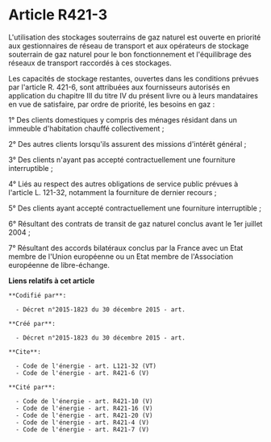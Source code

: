 # Article R421-3

L'utilisation des stockages souterrains de gaz naturel est ouverte en priorité aux gestionnaires de réseau de transport et
aux opérateurs de stockage souterrain de gaz naturel pour le bon fonctionnement et l'équilibrage des réseaux de transport
raccordés à ces stockages.

Les capacités de stockage restantes, ouvertes dans les conditions prévues par l'article R. 421-6, sont attribuées aux
fournisseurs autorisés en application du chapitre III du titre IV du présent livre ou à leurs mandataires en vue de
satisfaire, par ordre de priorité, les besoins en gaz : 

1° Des clients domestiques y compris des ménages résidant dans un immeuble d'habitation chauffé collectivement ; 

2° Des autres clients lorsqu'ils assurent des missions d'intérêt général ; 

3° Des clients n'ayant pas accepté contractuellement une fourniture interruptible ; 

4° Liés au respect des autres obligations de service public prévues à l'article L. 121-32, notamment la fourniture de dernier
recours ;

5° Des clients ayant accepté contractuellement une fourniture interruptible ; 

6° Résultant des contrats de transit de gaz naturel conclus avant le 1er juillet 2004 ; 

7° Résultant des accords bilatéraux conclus par la France avec un Etat membre de l'Union européenne ou un Etat membre de
l'Association européenne de libre-échange.

**Liens relatifs à cet article**

	**Codifié par**:

	  - Décret n°2015-1823 du 30 décembre 2015 - art.

	**Créé par**:

	  - Décret n°2015-1823 du 30 décembre 2015 - art.

	**Cite**:

	  - Code de l'énergie - art. L121-32 (VT)
	  - Code de l'énergie - art. R421-6 (V)

	**Cité par**:

	  - Code de l'énergie - art. R421-10 (V)
	  - Code de l'énergie - art. R421-16 (V)
	  - Code de l'énergie - art. R421-20 (V)
	  - Code de l'énergie - art. R421-4 (V)
	  - Code de l'énergie - art. R421-7 (V)
